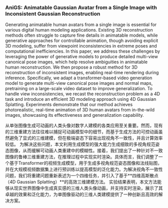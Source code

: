 ### AniGS: Animatable Gaussian Avatar from a Single Image with Inconsistent Gaussian Reconstruction

Generating animatable human avatars from a single image is essential for various digital human modeling applications. Existing 3D reconstruction methods often struggle to capture fine details in animatable models, while generative approaches for controllable animation, though avoiding explicit 3D modeling, suffer from viewpoint inconsistencies in extreme poses and computational inefficiencies. In this paper, we address these challenges by leveraging the power of generative models to produce detailed multi-view canonical pose images, which help resolve ambiguities in animatable human reconstruction. We then propose a robust method for 3D reconstruction of inconsistent images, enabling real-time rendering during inference. Specifically, we adapt a transformer-based video generation model to generate multi-view canonical pose images and normal maps, pretraining on a large-scale video dataset to improve generalization. To handle view inconsistencies, we recast the reconstruction problem as a 4D task and introduce an efficient 3D modeling approach using 4D Gaussian Splatting. Experiments demonstrate that our method achieves photorealistic, real-time animation of 3D human avatars from in-the-wild images, showcasing its effectiveness and generalization capability.

从单张图像生成可动画的人类头像对数字人建模的各类应用至关重要。然而，现有的三维重建方法往往难以捕捉可动画模型中的细节，而基于生成方法的可控动画虽然避免了显式的三维建模，但在极端姿态下容易出现视角不一致性，并且计算效率较低。
为解决这些问题，本文利用生成模型的强大能力生成细致的多视角规范姿态图像，从而缓解可动画人类重建中的模糊性。接着，我们提出了一种针对不一致图像的鲁棒三维重建方法，在推理过程中实现实时渲染。具体而言，我们调整了一个基于Transformer的视频生成模型，用于生成多视角规范姿态图像和法线贴图，并在大规模视频数据集上进行预训练以提高模型的泛化能力。为解决视角不一致性问题，我们将重建问题重新表述为一个四维任务，并引入了基于**四维高斯散点（4D Gaussian Splatting）**的高效三维建模方法。
实验结果表明，本文方法能够从现实世界图像中生成真实感的三维人类头像动画，并支持实时渲染，展示了其卓越的效果和泛化能力，为单图像驱动的三维人类建模提供了一种创新且高效的解决方案。
